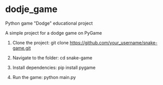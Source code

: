 # dodje_game
Python game "Dodge" educational project

A simple project for a dodge game on PyGame

1. Clone the project:
git clone https://github.com/your_username/snake-game.git

2. Navigate to the folder:
cd snake-game

3. Install dependencies:
pip install pygame

4. Run the game:
python main.py
